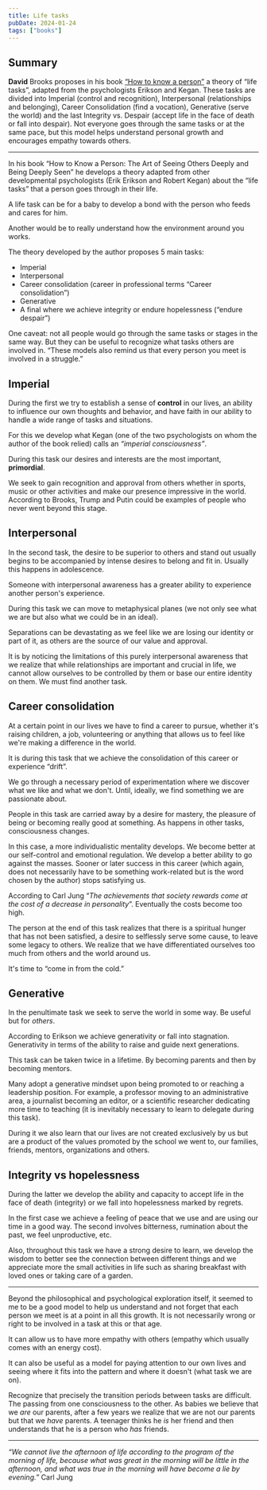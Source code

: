 ```yaml
---
title: Life tasks
pubDate: 2024-01-24
tags: ["books"]
---
```


## Summary

**David** Brooks proposes in his book [“How to know a person”](https://www.goodreads.com/book/show/112974860-how-to-know-a-person) a theory of “life tasks”, adapted from the psychologists Erikson and Kegan. These tasks are divided into Imperial (control and recognition), Interpersonal (relationships and belonging), Career Consolidation (find a vocation), Generative (serve the world) and the last Integrity vs. Despair (accept life in the face of death or fall into despair). Not everyone goes through the same tasks or at the same pace, but this model helps understand personal growth and encourages empathy towards others.

---

In his book “How to Know a Person: The Art of Seeing Others Deeply and Being Deeply Seen” he develops a theory adapted from other developmental psychologists (Erik Erikson and Robert Kegan) about the “life tasks” that a person goes through in their life.

A life task can be for a baby to develop a bond with the person who feeds and cares for him.

Another would be to really understand how the environment around you works.

The theory developed by the author proposes 5 main tasks:

- Imperial
- Interpersonal
- Career consolidation (career in professional terms “Career consolidation”)
- Generative
- A final where we achieve integrity or endure hopelessness (“endure despair”)

One caveat: not all people would go through the same tasks or stages in the same way. But they can be useful to recognize what tasks others are involved in. “These models also remind us that every person you meet is involved in a struggle.”

## Imperial

During the first we try to establish a sense of **control** in our lives, an ability to influence our own thoughts and behavior, and have faith in our ability to handle a wide range of tasks and situations.

For this we develop what Kegan (one of the two psychologists on whom the author of the book relied) calls an _“imperial consciousness”_.

During this task our desires and interests are the most important, **primordial**.

We seek to gain recognition and approval from others whether in sports, music or other activities and make our presence impressive in the world. According to Brooks, Trump and Putin could be examples of people who never went beyond this stage.

## Interpersonal

In the second task, the desire to be superior to others and stand out usually begins to be accompanied by intense desires to belong and fit in. Usually this happens in adolescence.

Someone with interpersonal awareness has a greater ability to experience another person's experience.

During this task we can move to metaphysical planes (we not only see what we are but also what we could be in an ideal).

Separations can be devastating as we feel like we are losing our identity or part of it, as others are the source of our value and approval.

It is by noticing the limitations of this purely interpersonal awareness that we realize that while relationships are important and crucial in life, we cannot allow ourselves to be controlled by them or base our entire identity on them. We must find another task.

## Career consolidation

At a certain point in our lives we have to find a career to pursue, whether it's raising children, a job, volunteering or anything that allows us to feel like we're making a difference in the world.

It is during this task that we achieve the consolidation of this career or experience “drift”.

We go through a necessary period of experimentation where we discover what we like and what we don't. Until, ideally, we find something we are passionate about.

People in this task are carried away by a desire for mastery, the pleasure of being or becoming really good at something. As happens in other tasks, consciousness changes.

In this case, a more individualistic mentality develops. We become better at our self-control and emotional regulation. We develop a better ability to go against the masses. Sooner or later success in this career (which again, does not necessarily have to be something work-related but is the word chosen by the author) stops satisfying us.

According to Carl Jung “_The achievements that society rewards come at the cost of a decrease in personality_”. Eventually the costs become too high.

The person at the end of this task realizes that there is a spiritual hunger that has not been satisfied, a desire to selflessly serve some cause, to leave some legacy to others. We realize that we have differentiated ourselves too much from others and the world around us.

It's time to “come in from the cold.”

## Generative

In the penultimate task we seek to serve the world in some way. Be useful but for _others_.

According to Erikson we achieve generativity or fall into stagnation. Generativity in terms of the ability to raise and guide next generations.

This task can be taken twice in a lifetime. By becoming parents and then by becoming mentors.

Many adopt a generative mindset upon being promoted to or reaching a leadership position. For example, a professor moving to an administrative area, a journalist becoming an editor, or a scientific researcher dedicating more time to teaching (it is inevitably necessary to learn to delegate during this task).

During it we also learn that our lives are not created exclusively by us but are a product of the values promoted by the school we went to, our families, friends, mentors, organizations and others.

## Integrity vs hopelessness

During the latter we develop the ability and capacity to accept life in the face of death (integrity) or we fall into hopelessness marked by regrets.

In the first case we achieve a feeling of peace that we use and are using our time in a good way. The second involves bitterness, rumination about the past, we feel unproductive, etc.

Also, throughout this task we have a strong desire to learn, we develop the wisdom to better see the connection between different things and we appreciate more the small activities in life such as sharing breakfast with loved ones or taking care of a garden.

---

Beyond the philosophical and psychological exploration itself, it seemed to me to be a good model to help us understand and not forget that each person we meet is at a point in all this growth. It is not necessarily wrong or right to be involved in a task at this or that age.

It can allow us to have more empathy with others (empathy which usually comes with an energy cost).

It can also be useful as a model for paying attention to our own lives and seeing where it fits into the pattern and where it doesn't (what task we are on).

Recognize that precisely the transition periods between tasks are difficult. The passing from one consciousness to the other. As babies we believe that we _are_ our parents, after a few years we realize that we are not our parents but that we _have_ parents. A teenager thinks he _is_ her friend and then understands that he is a person who _has_ friends.

---

_“We cannot live the afternoon of life according to the program of the morning of life, because what was great in the morning will be little in the afternoon, and what was true in the morning will have become a lie by evening.”_ Carl Jung